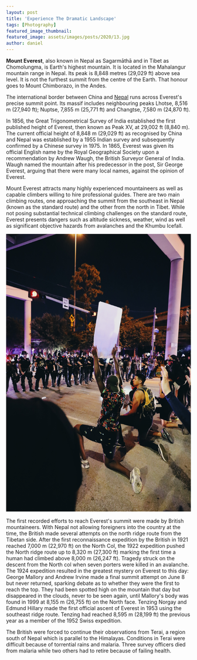 ```yaml
---
layout: post
title: 'Experience The Dramatic Landscape'
tags: [Photography]
featured_image_thumbnail: 
featured_image: assets/images/posts/2020/13.jpg
author: daniel
---
```


**Mount Everest**, also known in Nepal as Sagarmāthā and in Tibet as Chomolungma, is Earth's highest mountain. It is located in the Mahalangur mountain range in Nepal. Its peak is 8,848 metres (29,029 ft) above sea level. It is not the furthest summit from the centre of the Earth. That honour goes to Mount Chimborazo, in the Andes.

<!--more-->

The international border between China and [Nepal](https://en.wikipedia.org/wiki/Nepal) runs across Everest's precise summit point. Its massif includes neighbouring peaks Lhotse, 8,516 m (27,940 ft); Nuptse, 7,855 m (25,771 ft) and Changtse, 7,580 m (24,870 ft).

In 1856, the Great Trigonometrical Survey of India established the first published height of Everest, then known as Peak XV, at 29,002 ft (8,840 m). The current official height of 8,848 m (29,029 ft) as recognised by China and Nepal was established by a 1955 Indian survey and subsequently confirmed by a Chinese survey in 1975. In 1865, Everest was given its official English name by the Royal Geographical Society upon a recommendation by Andrew Waugh, the British Surveyor General of India. Waugh named the mountain after his predecessor in the post, Sir George Everest, arguing that there were many local names, against the opinion of Everest.

Mount Everest attracts many highly experienced mountaineers as well as capable climbers willing to hire professional guides. There are two main climbing routes, one approaching the summit from the southeast in Nepal (known as the standard route) and the other from the north in Tibet. While not posing substantial technical climbing challenges on the standard route, Everest presents dangers such as altitude sickness, weather, wind as well as significant objective hazards from avalanches and the Khumbu Icefall.

![](assets/images/posts/2020/20.jpg#wide)

The first recorded efforts to reach Everest's summit were made by British mountaineers. With Nepal not allowing foreigners into the country at the time, the British made several attempts on the north ridge route from the Tibetan side. After the first reconnaissance expedition by the British in 1921 reached 7,000 m (22,970 ft) on the North Col, the 1922 expedition pushed the North ridge route up to 8,320 m (27,300 ft) marking the first time a human had climbed above 8,000 m (26,247 ft). Tragedy struck on the descent from the North col when seven porters were killed in an avalanche. The 1924 expedition resulted in the greatest mystery on Everest to this day: George Mallory and Andrew Irvine made a final summit attempt on June 8 but never returned, sparking debate as to whether they were the first to reach the top. They had been spotted high on the mountain that day but disappeared in the clouds, never to be seen again, until Mallory's body was found in 1999 at 8,155 m (26,755 ft) on the North face. Tenzing Norgay and Edmund Hillary made the first official ascent of Everest in 1953 using the southeast ridge route. Tenzing had reached 8,595 m (28,199 ft) the previous year as a member of the 1952 Swiss expedition.

The British were forced to continue their observations from Terai, a region south of Nepal which is parallel to the Himalayas. Conditions in Terai were difficult because of torrential rains and malaria. Three survey officers died from malaria while two others had to retire because of failing health.
